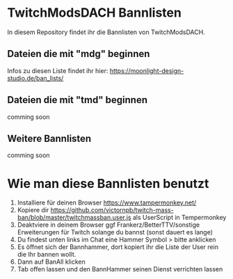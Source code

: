 # TwitchModsDACH Bannlisten
In diesem Repository findet ihr die Bannlisten von TwitchModsDACH.

## Dateien die mit "mdg" beginnen
Infos zu diesen Liste findet ihr hier: https://moonlight-design-studio.de/ban_lists/

## Dateien die mit "tmd" beginnen
comming soon

## Weitere Bannlisten
comming soon

# Wie man diese Bannlisten benutzt
1. Installiere für deinen Browser https://www.tampermonkey.net/
2. Kopiere dir https://github.com/victornpb/twitch-mass-ban/blob/master/twitchmassban.user.js als UserScript in Tempermonkey
3. Deaktviere in deinem Browser ggf Frankerz/BetterTTV/sonstige Erweiterungen für Twitch solange du bannst (sonst dauert es lange)
4. Du findest unten links im Chat eine Hammer Symbol > bitte anklicken
5. Es öffnet sich der Bannhammer, dort kopiert ihr die Liste der User rein die Ihr bannen wollt.
6. Dann auf BanAll klicken
7. Tab offen lassen und den BannHammer seinen Dienst verrichten lassen


